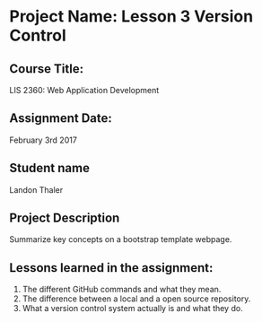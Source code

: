 # Project Name: Lesson 3 Version Control

## Course Title:
LIS 2360: Web Application Development

## Assignment Date:
February 3rd 2017

## Student name
Landon Thaler

## Project Description
Summarize key concepts on a bootstrap template webpage.

## Lessons learned in the assignment:
1. The different GitHub commands and what they mean.
2. The difference between a local and a open source repository.
3. What a version control system actually is and what they do.